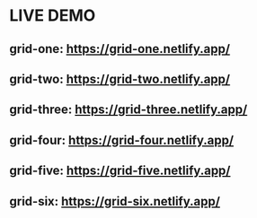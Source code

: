 # LIVE DEMO 

## grid-one: https://grid-one.netlify.app/
## grid-two: https://grid-two.netlify.app/
## grid-three: https://grid-three.netlify.app/
## grid-four: https://grid-four.netlify.app/
## grid-five: https://grid-five.netlify.app/
## grid-six: https://grid-six.netlify.app/
